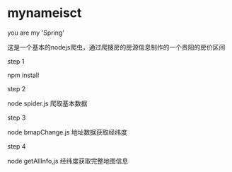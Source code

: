 # mynameisct
you are my 'Spring'


这是一个基本的nodejs爬虫，通过爬搜房的房源信息制作的一个贵阳的房价区间


step 1 

npm install 


step 2

node spider.js
爬取基本数据 

step 3

node bmapChange.js
地址数据获取经纬度

step 4

node getAllInfo,js
经纬度获取完整地图信息
